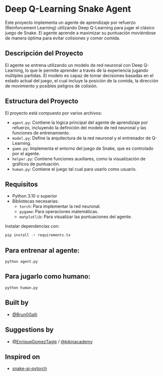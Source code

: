 # Deep Q-Learning Snake Agent

Este proyecto implementa un agente de aprendizaje por refuerzo (Reinforcement Learning) utilizando Deep Q-Learning para jugar el clásico juego de Snake. El agente aprende a maximizar su puntuación moviéndose de manera óptima para evitar colisiones y comer comida.

## Descripción del Proyecto

El agente se entrena utilizando un modelo de red neuronal con Deep Q-Learning, lo que le permite aprender a través de la experiencia jugando múltiples partidas. El modelo es capaz de tomar decisiones basadas en el estado actual del juego, el cual incluye la posición de la comida, la dirección de movimiento y posibles peligros de colisión.

## Estructura del Proyecto

El proyecto está compuesto por varios archivos:

- `agent.py`: Contiene la lógica principal del agente de aprendizaje por refuerzo, incluyendo la definición del modelo de red neuronal y las funciones de entrenamiento.
- `model.py`: Define la arquitectura de la red neuronal y el entrenador de Q-Learning.
- `game.py`: Implementa el entorno del juego de Snake, que es controlado por el agente.
- `helper.py`: Contiene funciones auxiliares, como la visualización de gráficos de puntuación.
- `human.py`: Contiene el juego tal cual para usarlo como usuario.

## Requisitos

- Python 3.10 o superior
- Bibliotecas necesarias:
  - `torch`: Para implementar la red neuronal.
  - `pygame`: Para operaciones matemáticas.
  - `matplotlib`: Para visualizar las puntuaciones del agente.

Instalar dependencias con:

```bash
pip install -r requirements.tx
```

## Para entrenar al agente:

```
python agent.py
```

## Para jugarlo como humano:

```
python human.py
```


## Built by
- [@Brun0Galli](https://github.com/Brun0Galli)

## Suggestions by
- [@EnriqueGomezTagle](https://github.com/enriquegomeztagle) / [@kikinacademy](https://github.com/kikinacademy)

## Inspired on
- [snake-ai-pytorch](https://github.com/patrickloeber/snake-ai-pytorch)
